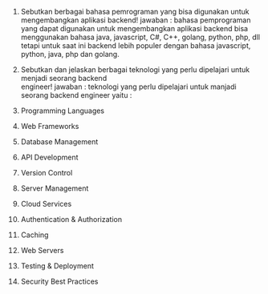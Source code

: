 1. Sebutkan berbagai bahasa pemrograman yang bisa digunakan untuk mengembangkan aplikasi backend!
   jawaban :
   bahasa pemprograman yang dapat digunakan untuk mengembangkan aplikasi backend bisa menggunakan bahasa java, javascript, C#, C++, golang, python, php, dll tetapi untuk saat ini backend lebih populer dengan bahasa javascript, python, java, php dan golang.

2. Sebutkan dan jelaskan berbagai teknologi yang perlu dipelajari untuk menjadi seorang backend  
    engineer!
   jawaban :
   teknologi yang perlu dipelajari untuk manjadi seorang backend engineer yaitu :
3. Programming Languages
4. Web Frameworks
5. Database Management
6. API Development
7. Version Control
8. Server Management
9. Cloud Services
10. Authentication & Authorization
11. Caching
12. Web Servers
13. Testing & Deployment
14. Security Best Practices
